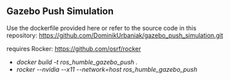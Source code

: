 ## Gazebo Push Simulation

Use the dockerfile provided here or refer to the source code in this repository: https://github.com/DominikUrbaniak/gazebo_push_simulation.git

requires Rocker: https://github.com/osrf/rocker

- *docker build -t ros_humble_gazebo_push .*
- *rocker --nvidia --x11 --network=host ros_humble_gazebo_push*
